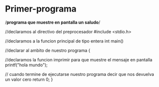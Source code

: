 # Primer-programa
/********programa que muestre en pantalla un saludo********/

//declaramos al directivo del preprocesador
#include <stdio.h>

//declaramos a la funcion principal de tipo entera
int main()

//declarar al ambito de nuestro programa
{

//declaramos la funcion imprimir para que muestre el mensaje en pantalla
printf("hola mundo");

// cuando termine de ejecutarse nuestro programa decir que nos devuelva un valor cero
return 0;
}

